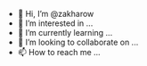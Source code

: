 - 👋 Hi, I’m @zakharow
- 👀 I’m interested in ...
- 🌱 I’m currently learning ...
- 💞️ I’m looking to collaborate on ...
- 📫 How to reach me ...

<!---
zakharow/zakharow is a ✨ special ✨ repository because its `README.md` (this file) appears on your GitHub profile.
You can click the Preview link to take a look at your changes.
--->
